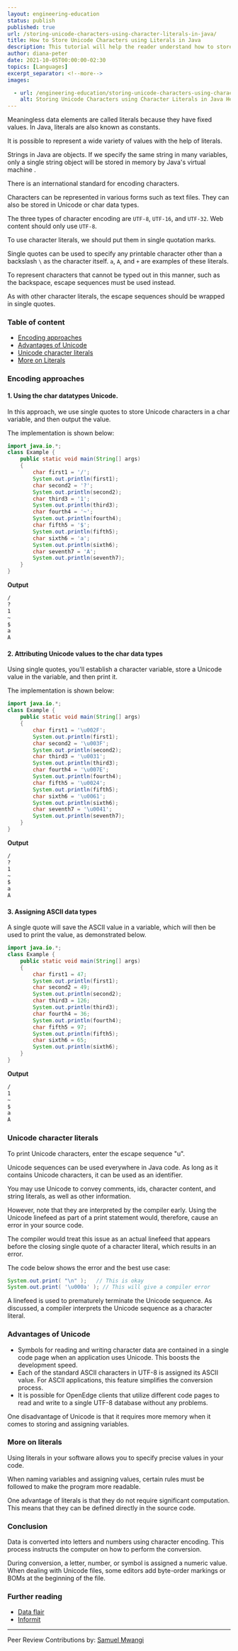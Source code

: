 ```yaml
---
layout: engineering-education
status: publish
published: true
url: /storing-unicode-characters-using-character-literals-in-java/
title: How to Store Unicode Characters using Literals in Java
description: This tutorial will help the reader understand how to store Unicode characters using string literals in Java.
author: diana-peter
date: 2021-10-05T00:00:00-02:30
topics: [Languages]
excerpt_separator: <!--more-->
images:

  - url: /engineering-education/storing-unicode-characters-using-character-literals-in-java/hero.jpg
    alt: Storing Unicode Characters using Character Literals in Java Hero Image
---
```

Meaningless data elements are called literals because they have fixed values. In Java, literals are also known as constants. 
<!--more-->
It is possible to represent a wide variety of values with the help of literals. 

Strings in Java are objects. If we specify the same string in many variables, only a single string object will be stored in memory by Java's virtual machine .

There is an international standard for encoding characters. 

Characters can be represented in various forms such as text files. They can also be stored in Unicode or char data types. 

The three types of character encoding are `UTF-8`, `UTF-16`, and `UTF-32`. Web content should only use `UTF-8`.

To use character literals, we should put them in single quotation marks.

Single quotes can be used to specify any printable character other than a backslash `\` as the character itself. `a`, `A`, and `+` are examples of these literals.

To represent characters that cannot be typed out in this manner, such as the backspace, escape sequences must be used instead. 

As with other character literals, the escape sequences should be wrapped in single quotes.

### Table of content
- [Encoding approaches](#encoding-approaches)
- [Advantages of Unicode](#advantages-of-unicode)
- [Unicode character literals](#unicode-character-literals)
- [More on Literals](#more-on-literals)

### Encoding approaches
#### 1. Using the char datatypes Unicode.
In this approach, we use single quotes to store Unicode characters in a char variable, and then output the value.

The implementation is shown below:

```java
import java.io.*;
class Example {
    public static void main(String[] args)
    {
        char first1 = '/';
        System.out.println(first1);
        char second2 = '?';
        System.out.println(second2);
        char third3 = '1';
        System.out.println(third3);
        char fourth4 = '~';
        System.out.println(fourth4);
        char fifth5 = '$';
        System.out.println(fifth5);
        char sixth6 = 'a';
        System.out.println(sixth6);
        char seventh7 = 'A';
        System.out.println(seventh7);
    }
}
```

**Output**
```bash
/
?
1
~
$
a
A
```
#### 2. Attributing Unicode values to the char data types
Using single quotes, you'll establish a character variable, store a Unicode value in the variable, and then print it.

The implementation is shown below:

```Java
import java.io.*;
class Example {
    public static void main(String[] args)
    {       
        char first1 = '\u002F';
        System.out.println(first1);
        char second2 = '\u003F';
        System.out.println(second2);
        char third3 = '\u0031';
        System.out.println(third3);
        char fourth4 = '\u007E';
        System.out.println(fourth4);
        char fifth5 = '\u0024';
        System.out.println(fifth5);
        char sixth6 = '\u0061';
        System.out.println(sixth6);
        char seventh7 = '\u0041';
        System.out.println(seventh7);
    }
}
```

**Output**
```bash
/
?
1
~
$
a
A
```

#### 3. Assigning ASCII data types
A single quote will save the ASCII value in a variable, which will then be used to print the value, as demonstrated below.

```java
import java.io.*;
class Example {
    public static void main(String[] args)
    {
        char first1 = 47;
        System.out.println(first1);
        char second2 = 49;
        System.out.println(second2);
        char third3 = 126;
        System.out.println(third3);
        char fourth4 = 36;
        System.out.println(fourth4);
        char fifth5 = 97;
        System.out.println(fifth5);
        char sixth6 = 65;
        System.out.println(sixth6);
    }
}
```

**Output**

```bash
/
1
~
$
a
A
```

### Unicode character literals
To print Unicode characters, enter the escape sequence "u".

Unicode sequences can be used everywhere in Java code. As long as it contains Unicode characters, it can be used as an identifier. 

You may use Unicode to convey comments, ids, character content, and string literals, as well as other information. 

However, note that they are interpreted by the compiler early. Using the Unicode linefeed as part of a print statement would, therefore, cause an error in your source code.

The compiler would treat this issue as an actual linefeed that appears before the closing single quote of a character literal, which results in an error. 

The code below shows the error and the best use case:

```java
System.out.print( "\n" );   // This is okay
System.out.print( '\u000a' ); // This will give a compiler error
```

A linefeed is used to prematurely terminate the Unicode sequence. As discussed, a compiler interprets the Unicode sequence as a character literal.

### Advantages of Unicode
- Symbols for reading and writing character data are contained in a single code page when an application uses Unicode. This boosts the development speed.
- Each of the standard ASCII characters in UTF-8 is assigned its ASCII value. For ASCII applications, this feature simplifies the conversion process.
- It is possible for OpenEdge clients that utilize different code pages to read and write to a single UTF-8 database without any problems. 

One disadvantage of Unicode is that it requires more memory when it comes to storing and assigning variables.

### More on literals 
Using literals in your software allows you to specify precise values in your code.

When naming variables and assigning values, certain rules must be followed to make the program more readable. 

One advantage of literals is that they do not require significant computation. This means that they can be defined directly in the source code.

### Conclusion
Data is converted into letters and numbers using character encoding. This process instructs the computer on how to perform the conversion. 

During conversion, a letter, number, or symbol is assigned a numeric value. When dealing with Unicode files, some editors add byte-order markings or BOMs at the beginning of the file. 

### Further reading
- [Data flair](https://data-flair.training/blogs/literals-in-java/)
- [Informit](https://www.informit.com/articles/article.aspx?p=130880&seqNum=11)

---
Peer Review Contributions by: [Samuel Mwangi](/engineering-education/authors/samuel-mwangi/)